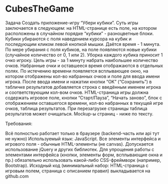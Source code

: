 ﻿# CubesTheGame
Задача
	Создать приложение-игру “Убери кубики”. Суть игры заключается в следующем: на HTML-странице есть поле, на котором расположены в случайном порядке “кубики” - разноцветные блоки. Кубики убираются с поля наведением курсора на кубик и последующим кликом левой кнопкой мышки. Даётся время - 1 минута. По мере убирания с поля кубиков, на поле появляются новые кубики (случайное количество от 0, 1 или 2). Уборка каждого кубика приносит 1 очко игроку. Цель игры - за 1 минуту набрать наибольшее количество очков. Набранные очки и оставшееся время отображаются в отдельных полях. 
По истечению времени появляется всплывающее окно, на котором отображены кол-во набранных очков и поле для ввода имени игрока. После ввода имени и нажатии кнопки “OK” (“Сохранить”) в табличке результатов добавляется строка с введённым именем игрока и соответствующим кол-вом очков.
HTML-страница игры должна содержать игровое поле, кнопки “Старт/Пауза”, “Начать заново”, блок с отображением оставшегося времени, кол-во набранных в текущей игре очков, таблица результатов. При перезагрузке страницы таблица результатов может очищаться.
	Mockup-ы страниц - ниже по тексту.

Требования:


Всё полностью работает только в браузере (backend-часть или api тут не нужно)
Используемый язык: JavaScript. Все элементы интерфейса и игрового поля - обычные HTML-элементы (не canvas). Допускается использование jQuery и других библиотек.
Для упрощения работы с элементами интерфейса (кнопки, элементы форм, всплывающие окна и пр.) обязательно использовать какой-либо CSS-фреймворк (например, Bootstrap).
Исходный код (минимальный набор: HTML-страница с игровым полем, страница с описанием  правил) выкладывается на github.com
